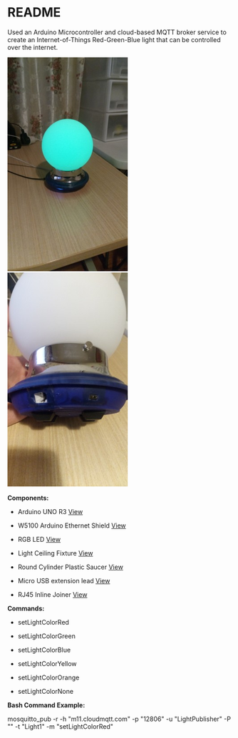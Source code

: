 # README #

Used an Arduino Microcontroller and cloud-based MQTT broker service to create an Internet-of-Things Red-Green-Blue light that can be controlled over the internet.

![Screenshot](images/iot-light-green.jpg?raw=true)
![Screenshot](images/iot-light-back.jpg?raw=true)


**Components:**

- Arduino UNO R3 [View](images/components/Arduino_Uno_R3.jpg?raw=true)

- W5100 Arduino Ethernet Shield [View](images/components/EthernetShield_W5100.jpg?raw=true)

- RGB LED [View](images/components/RGB_LED.jpg?raw=true)

- Light Ceiling Fixture [View](images/components/LightCeilingFixture.jpg?raw=true)

- Round Cylinder Plastic Saucer [View](images/components/RoundCylinderPlasticSaucer.jpg?raw=true)

- Micro USB extension lead [View](images/components/MicroUsbExtensionLead.jpg?raw=true)

- RJ45 Inline Joiner [View](images/components/RJ45InlineJoiner.jpg?raw=true)


**Commands:**

- setLightColorRed

- setLightColorGreen

- setLightColorBlue

- setLightColorYellow

- setLightColorOrange

- setLightColorNone


**Bash Command Example:**

mosquitto_pub -r -h "m11.cloudmqtt.com" -p "12806" -u "LightPublisher" -P "<Password>" -t "Light1" -m "setLightColorRed"﻿
